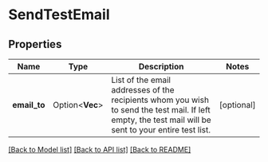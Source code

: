 # SendTestEmail

## Properties

Name | Type | Description | Notes
------------ | ------------- | ------------- | -------------
**email_to** | Option<**Vec<String>**> | List of the email addresses of the recipients whom you wish to send the test mail. If left empty, the test mail will be sent to your entire test list. | [optional]

[[Back to Model list]](../README.md#documentation-for-models) [[Back to API list]](../README.md#documentation-for-api-endpoints) [[Back to README]](../README.md)


